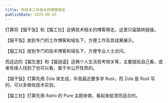 ```yaml
---
title: 将技术工作相关的博客移走
publishDate: 2025-05-01
---
```


打算将【猫干饭】和【猫工社】这俩技术相关的博客移走。这里只留跳转链接。

【猫干饭】放到专门的工作博客和域名下，方便工作及其成果展示。

【猫工社】放到专门的技术博客和域名下，方便专业人士访问。

而这边的【猫生堡】和【猫逍遥】这俩个人生活思考相关等，主要就给自己看，或者有缘人找到了也可以看，属于半公开性质的。

【猫干饭】打算先用 Zola 来生成，毕竟最近要多学 Rust，而 Zola 是 Rust 写的，可以多做些技术实验。

【猫工社】打算先用 Astro 的 Pure 主题来做，看起来挺漂亮适合的。
